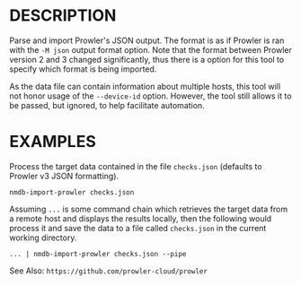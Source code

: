 DESCRIPTION
===========

Parse and import Prowler's JSON output.  The format is as if Prowler is ran
with the `-M json` output format option.  Note that the format between
Prowler version 2 and 3 changed significantly, thus there is a option for
this tool to specify which format is being imported.

As the data file can contain information about multiple hosts, this tool
will not honor usage of the `--device-id` option.  However, the tool still
allows it to be passed, but ignored, to help facilitate automation.


EXAMPLES
========

Process the target data contained in the file `checks.json` (defaults to
Prowler v3 JSON formatting).
```
nmdb-import-prowler checks.json
```

Assuming `...` is some command chain which retrieves the target data from a
remote host and displays the results locally, then the following would process
it and save the data to a file called `checks.json` in the current working
directory.
```
... | nmdb-import-prowler checks.json --pipe
```

See Also: `https://github.com/prowler-cloud/prowler`
